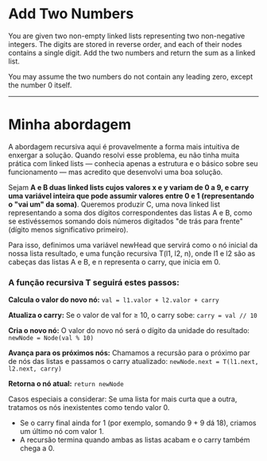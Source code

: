 # Add Two Numbers
You are given two non-empty linked lists representing two non-negative integers. The digits are stored in reverse order, and each of their nodes contains a single digit. Add the two numbers and return the sum as a linked list.

You may assume the two numbers do not contain any leading zero, except the number 0 itself.

___

# Minha abordagem

A abordagem recursiva aqui é provavelmente a forma mais intuitiva de enxergar a solução. Quando resolvi esse problema, eu não tinha muita prática com linked lists — conhecia apenas a estrutura e o básico sobre seu funcionamento — mas acredito que desenvolvi uma boa solução.

Sejam **A e B duas linked lists cujos valores x e y variam de 0 a 9, e carry uma variável inteira que pode assumir valores entre 0 e 1 (representando o "vai um" da soma)**. Queremos produzir C, uma nova linked list representando a soma dos dígitos correspondentes das listas A e B, como se estivéssemos somando dois números digitados "de trás para frente" (dígito menos significativo primeiro).

Para isso, definimos uma variável newHead que servirá como o nó inicial da nossa lista resultado, e uma função recursiva T(l1, l2, n), onde l1 e l2 são as cabeças das listas A e B, e n representa o carry, que inicia em 0.

### A função recursiva T seguirá estes passos:

**Calcula o valor do novo nó:**
`val = l1.valor + l2.valor + carry`

**Atualiza o carry:**
Se o valor de val for ≥ 10, o carry sobe:
``carry = val // 10``

**Cria o novo nó:**
O valor do novo nó será o dígito da unidade do resultado:
``newNode = Node(val % 10)``

**Avança para os próximos nós:**
Chamamos a recursão para o próximo par de nós das listas e passamos o carry atualizado:
`newNode.next = T(l1.next, l2.next, carry)`

**Retorna o nó atual:**
`return newNode`

Casos especiais a considerar:
Se uma lista for mais curta que a outra, tratamos os nós inexistentes como tendo valor 0.
- Se o carry final ainda for 1 (por exemplo, somando 9 + 9 dá 18), criamos um último nó com valor 1.
- A recursão termina quando ambas as listas acabam e o carry também chega a 0.